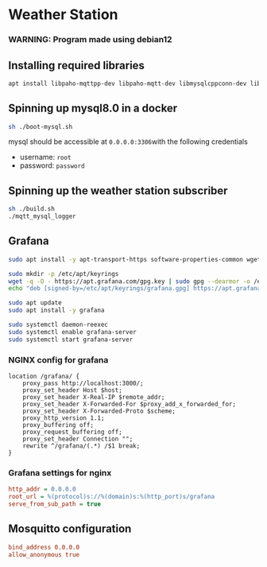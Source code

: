 # Weather Station

### WARNING: Program made using debian12

## Installing required libraries
```bash
apt install libpaho-mqttpp-dev libpaho-mqtt-dev libmysqlcppconn-dev libssl-dev build-essential cmake g++ libboost-system-dev mosquitto mosquitto-clients iw net-tools neofetch nginx docker.io mysql-common sudo
```

## Spinning up mysql8.0 in a docker
```bash
sh ./boot-mysql.sh
```
mysql should be accessible at `0.0.0.0:3306`with the following credentials
- username: `root`
- password: `password`

## Spinning up the weather station subscriber
```bash
sh ./build.sh
./mqtt_mysql_logger
```

## Grafana

```bash
sudo apt install -y apt-transport-https software-properties-common wget curl gnupg2

sudo mkdir -p /etc/apt/keyrings
wget -q -O - https://apt.grafana.com/gpg.key | sudo gpg --dearmor -o /etc/apt/keyrings/grafana.gpg
echo "deb [signed-by=/etc/apt/keyrings/grafana.gpg] https://apt.grafana.com stable main" | sudo tee /etc/apt/sources.list.d/grafana.list

sudo apt update
sudo apt install -y grafana

sudo systemctl daemon-reexec
sudo systemctl enable grafana-server
sudo systemctl start grafana-server
```

### NGINX config for grafana

```nginx
location /grafana/ {
    proxy_pass http://localhost:3000/;
    proxy_set_header Host $host;
    proxy_set_header X-Real-IP $remote_addr;
    proxy_set_header X-Forwarded-For $proxy_add_x_forwarded_for;
    proxy_set_header X-Forwarded-Proto $scheme;
    proxy_http_version 1.1;
    proxy_buffering off;
    proxy_request_buffering off;
    proxy_set_header Connection "";
    rewrite ^/grafana/(.*) /$1 break;
}
```

### Grafana settings for nginx

```ini
http_addr = 0.0.0.0
root_url = %(protocol)s://%(domain)s:%(http_port)s/grafana
serve_from_sub_path = true
```

## Mosquitto configuration
```conf
bind_address 0.0.0.0
allow_anonymous true
```

